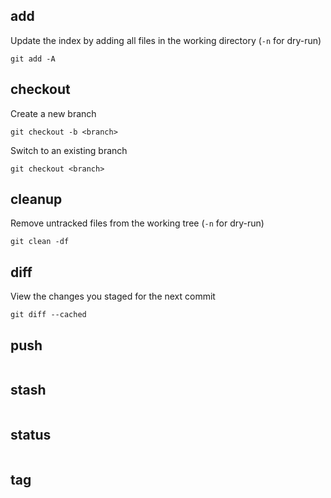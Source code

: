 ## add
Update the index by adding all files in the working directory (`-n` for dry-run)
```
git add -A
```
## checkout
Create a new branch
```
git checkout -b <branch>
```
Switch to an existing branch
```
git checkout <branch>
```

## cleanup
Remove untracked files from the working tree (`-n` for dry-run)
```
git clean -df
```

## diff
View the changes you staged for the next commit
```
git diff --cached
```
## push
```
```

## stash 
```
```

## status 
```
```

## tag
```
```

## 
```
```

